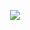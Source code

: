<p align="center">
  <img src="https://capsule-render.vercel.app/api?text=Welcome%20to%20my%20repository%20!!!%20✨❤️&animation=fadeIn&type=waving&color=ff0000,aa0033,880022&height=150&fontColor=ffffff&fontAlignY=35"/>
</p>

<!--
**savoiu-larisa-elena/savoiu-larisa-elena** is a ✨ _special_ ✨ repository because its `README.md` (this file) appears on your GitHub profile.

Here are some ideas to get you started:

- 🔭 I’m currently working on ...
- 🌱 I’m currently learning ...
- 👯 I’m looking to collaborate on ...
- 🤔 I’m looking for help with ...
- 💬 Ask me about ...
- 📫 How to reach me: ...
- 😄 Pronouns: ...
- ⚡ Fun fact: ...
-->
